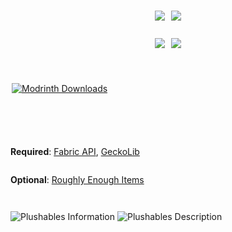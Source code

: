 
<div style="display:flex;justify-content:center;flex-direction:column;">
<br/>
<p style="text-align: center; display: flex; justify-content: center; gap:10px;">
    <a href="https://fabricmc.net/" target="_blank"><img style="display: inline-block; position:relative;" src="https://img.shields.io/badge/mod%20loader-Fabric-brightgreen" /></a>
     <a href="https://github.com/Khazoda/Plushables/tree/1.20-FABRIC" target="_blank"><img style="display: inline-block; position:relative;" src="https://img.shields.io/badge/latest%20version-1.20-blue" /></a>
</p>
<p style="text-align: center; display: flex; justify-content: center; gap:10px;">
    <a href="https://github.com/Khazoda/Plushables/issues" target="_blank"><img style="display: inline-block; position:relative;" src="https://img.shields.io/github/issues/Khazoda/Plushables" /></a>
    <a href="https://github.com/Khazoda/Plushables/tree/1.20-FABRIC" target="_blank"><img style="display: inline-block; position:relative;" src="https://img.shields.io/github/last-commit/Khazoda/Plushables/1.20-FABRIC" /></a>
</p>

<p style="text-align: center; display: flex; justify-content: center; gap:10px;">
    <a href="https://www.curseforge.com/minecraft/mc-mods/plushables"> <img
            src="https://cf.way2muchnoise.eu/full_318603_downloads.svg" alt=""
            style="margin-left: 2px;margin-right: 2px" /></a>

<a href="https://modrinth.com/mod/plushables" style="margin-left: 2px;margin-right: 2px">![Modrinth Downloads](https://img.shields.io/modrinth/dt/plushables?logo=modrinth)</a>
</p>
<p style="text-align: center; display: flex; justify-content: center; gap:10px;">

__Required__:
[Fabric API](https://www.modrinth.com/mod/fabric-api/versions),
[GeckoLib](https://www.modrinth.com/mod/fabric-api/versions)

__Optional__:
[Roughly Enough Items](https://www.modrinth.com/mod/fabric-api/versions)

</p>
<div style="min-width:100%; display:block;">
<img src="https://raw.githubusercontent.com/Khazoda/Plushables/1.20-FABRIC/web_assets/information-1.0.0.png" alt="Plushables Information" />
<img src="https://raw.githubusercontent.com/Khazoda/Plushables/1.20-FABRIC/web_assets/description-1.0.0.png" alt="Plushables Description" />
</div>
</div>
